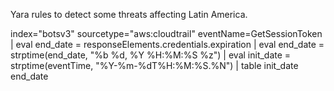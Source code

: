 Yara rules to detect some threats affecting Latin America.

index="botsv3" sourcetype="aws:cloudtrail" eventName=GetSessionToken
| eval end_date = responseElements.credentials.expiration
| eval end_date = strptime(end_date, "%b %d, %Y %H:%M:%S %z") 
| eval init_date = strptime(eventTime, "%Y-%m-%dT%H:%M:%S.%N") 
| table init_date end_date
